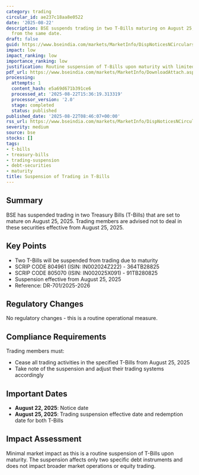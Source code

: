 ```yaml
---
category: trading
circular_id: ae237c18aa8e0522
date: '2025-08-22'
description: BSE suspends trading in two T-Bills maturing on August 25, 2025 effective
  from the same date.
draft: false
guid: https://www.bseindia.com/markets/MarketInfo/DispNoticesNCirculars.aspx?Noticeid={CD6CFDFF-3985-4AF7-95A2-FE8EE8C97CC5}&noticeno=20250822-6&dt=08/22/2025&icount=6&totcount=66&flag=0
impact: low
impact_ranking: low
importance_ranking: low
justification: Routine suspension of T-Bills upon maturity with limited market impact
pdf_url: https://www.bseindia.com/markets/MarketInfo/DownloadAttach.aspx?id=20250822-6&attachedId=
processing:
  attempts: 1
  content_hash: e5a69d671b391ce6
  processed_at: '2025-08-22T15:36:19.313319'
  processor_version: '2.0'
  stage: completed
  status: published
published_date: '2025-08-22T08:46:07+00:00'
rss_url: https://www.bseindia.com/markets/MarketInfo/DispNoticesNCirculars.aspx?Noticeid={CD6CFDFF-3985-4AF7-95A2-FE8EE8C97CC5}&noticeno=20250822-6&dt=08/22/2025&icount=6&totcount=66&flag=0
severity: medium
source: bse
stocks: []
tags:
- t-bills
- treasury-bills
- trading-suspension
- debt-securities
- maturity
title: Suspension of Trading in T-Bills
---
```


## Summary

BSE has suspended trading in two Treasury Bills (T-Bills) that are set to mature on August 25, 2025. Trading members are advised not to deal in these securities effective from August 25, 2025.

## Key Points

- Two T-Bills will be suspended from trading due to maturity
- SCRIP CODE 804961 (ISIN: IN002024Z222) - 364TB28825
- SCRIP CODE 805070 (ISIN: IN002025X091) - 91TB280825
- Suspension effective from August 25, 2025
- Reference: DR-701/2025-2026

## Regulatory Changes

No regulatory changes - this is a routine operational measure.

## Compliance Requirements

Trading members must:
- Cease all trading activities in the specified T-Bills from August 25, 2025
- Take note of the suspension and adjust their trading systems accordingly

## Important Dates

- **August 22, 2025**: Notice date
- **August 25, 2025**: Trading suspension effective date and redemption date for both T-Bills

## Impact Assessment

Minimal market impact as this is a routine suspension of T-Bills upon maturity. The suspension affects only two specific debt instruments and does not impact broader market operations or equity trading.